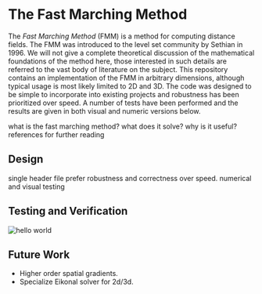 # The Fast Marching Method
The *Fast Marching Method* (FMM) is a method for computing distance fields. The FMM was introduced to the level set community by Sethian in 1996. We will not give a complete theoretical discussion of the mathematical foundations of the method here, those interested in such details are referred to the vast body of literature on the subject. This repository contains an implementation of the FMM in arbitrary dimensions, although typical usage is most likely limited to 2D and 3D. The code was designed to be simple to incorporate into existing projects and robustness has been prioritized over speed. A number of tests have been performed and the results are given in both visual and numeric versions below. 

what is the fast marching method? 
what does it solve? 
why is it useful?
references for further reading

## Design


single header file
prefer robustness and correctness over speed.
numerical and visual testing

## Testing and Verification
![hello world](https://github.com/thinks/fast-marching-method/blob/master/test/img/unsigned_grad_mag_float.png?raw=true "grad mag")


## Future Work
* Higher order spatial gradients.
* Specialize Eikonal solver for 2d/3d.

